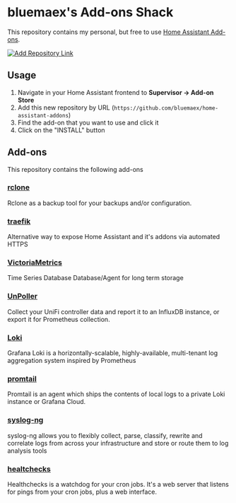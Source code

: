 # bluemaex's Add-ons Shack

This repository contains my personal, but free to use
[Home Assistant Add-ons][ha-addons].

[![Add Repository Link][add-repository-image]][add-repository-button]

## Usage

1. Navigate in your Home Assistant frontend to **Supervisor -> Add-on Store**
2. Add this new repository by URL (`https://github.com/bluemaex/home-assistant-addons`)
3. Find the add-on that you want to use and click it
4. Click on the "INSTALL" button

## Add-ons

This repository contains the following add-ons

### [rclone](./rclone)

Rclone as a backup tool for your backups and/or configuration.

### [traefik](./traefik)

Alternative way to expose Home Assistant and it's addons via automated HTTPS

### [VictoriaMetrics](./victoriametrics)

Time Series Database Database/Agent for long term storage

### [UnPoller](./unpoller)

Collect your UniFi controller data and report it to an InfluxDB instance, or
export it for Prometheus collection.

### [Loki](./loki)

Grafana Loki is a horizontally-scalable, highly-available, multi-tenant log
aggregation system inspired by Prometheus

### [promtail](./promtail)

Promtail is an agent which ships the contents of local logs to a private Loki
instance or Grafana Cloud.

### [syslog-ng](./syslog-ng)

syslog-ng allows you to flexibly collect, parse, classify, rewrite and correlate
logs from across your infrastructure and store or route them to log analysis
tools

### [healtchecks](./healthchecks)

Healthchecks is a watchdog for your cron jobs. It's a web server that listens
for pings from your cron jobs, plus a web interface.

[add-repository-button]: https://my.home-assistant.io/redirect/supervisor_add_addon_repository/?repository_url=https%3A%2F%2Fgithub.com%2Fbluemaex%2Fhome-assistant-addons
[ha-addons]: https://www.home-assistant.io/addons/
[add-repository-image]: https://my.home-assistant.io/badges/supervisor_add_addon_repository.svg
